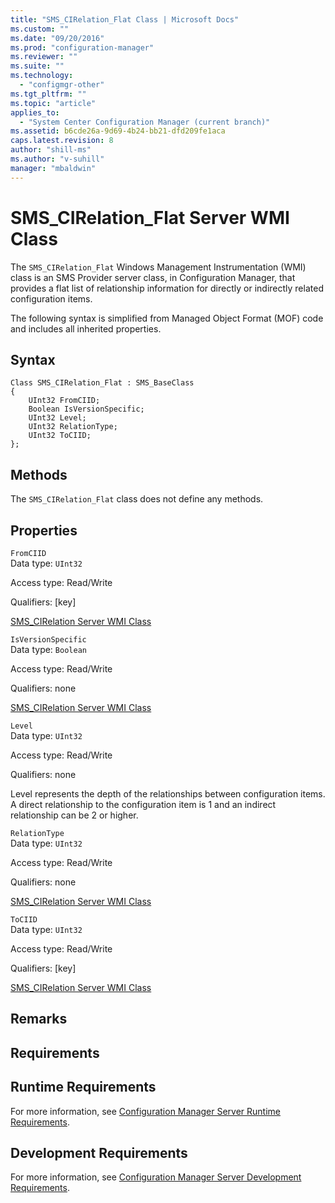 ```yaml
---
title: "SMS_CIRelation_Flat Class | Microsoft Docs"
ms.custom: ""
ms.date: "09/20/2016"
ms.prod: "configuration-manager"
ms.reviewer: ""
ms.suite: ""
ms.technology:
  - "configmgr-other"
ms.tgt_pltfrm: ""
ms.topic: "article"
applies_to:
  - "System Center Configuration Manager (current branch)"
ms.assetid: b6cde26a-9d69-4b24-bb21-dfd209fe1aca
caps.latest.revision: 8
author: "shill-ms"
ms.author: "v-suhill"
manager: "mbaldwin"
---
```

# SMS_CIRelation_Flat Server WMI Class
The `SMS_CIRelation_Flat` Windows Management Instrumentation (WMI) class is an SMS Provider server class, in Configuration Manager, that provides a flat list of relationship information for directly or indirectly related configuration items.  

 The following syntax is simplified from Managed Object Format (MOF) code and includes all inherited properties.  

## Syntax  

```  
Class SMS_CIRelation_Flat : SMS_BaseClass  
{  
    UInt32 FromCIID;  
    Boolean IsVersionSpecific;  
    UInt32 Level;  
    UInt32 RelationType;  
    UInt32 ToCIID;  
};  
```  

## Methods  
 The `SMS_CIRelation_Flat` class does not define any methods.  

## Properties  
 `FromCIID`  
 Data type: `UInt32`  

 Access type: Read/Write  

 Qualifiers: [key]  

 [SMS_CIRelation Server WMI Class](../../../develop/reference/sum/sms_cirelation-server-wmi-class.md)  

 `IsVersionSpecific`  
 Data type: `Boolean`  

 Access type: Read/Write  

 Qualifiers: none  

 [SMS_CIRelation Server WMI Class](../../../develop/reference/sum/sms_cirelation-server-wmi-class.md)  

 `Level`  
 Data type: `UInt32`  

 Access type: Read/Write  

 Qualifiers: none  

 Level represents the depth of the relationships between configuration items. A direct relationship to the configuration item is 1 and an indirect relationship can be 2 or higher.  

 `RelationType`  
 Data type: `UInt32`  

 Access type: Read/Write  

 Qualifiers: none  

 [SMS_CIRelation Server WMI Class](../../../develop/reference/sum/sms_cirelation-server-wmi-class.md)  

 `ToCIID`  
 Data type: `UInt32`  

 Access type: Read/Write  

 Qualifiers: [key]  

 [SMS_CIRelation Server WMI Class](../../../develop/reference/sum/sms_cirelation-server-wmi-class.md)  

## Remarks  

## Requirements  

## Runtime Requirements  
 For more information, see [Configuration Manager Server Runtime Requirements](../../../develop/core/reqs/server-runtime-requirements.md).  

## Development Requirements  
 For more information, see [Configuration Manager Server Development Requirements](../../../develop/core/reqs/server-development-requirements.md).
